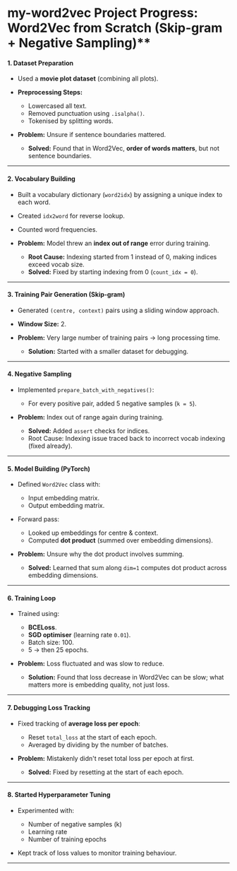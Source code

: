 # my-word2vec Project Progress: Word2Vec from Scratch (Skip-gram + Negative Sampling)**

#### **1. Dataset Preparation**

* Used a **movie plot dataset** (combining all plots).
* **Preprocessing Steps:**

  * Lowercased all text.
  * Removed punctuation using `.isalpha()`.
  * Tokenised by splitting words.
* **Problem:** Unsure if sentence boundaries mattered.

  * **Solved:** Found that in Word2Vec, **order of words matters**, but not sentence boundaries.

---

#### **2. Vocabulary Building**

* Built a vocabulary dictionary (`word2idx`) by assigning a unique index to each word.
* Created `idx2word` for reverse lookup.
* Counted word frequencies.
* **Problem:** Model threw an **index out of range** error during training.

  * **Root Cause:** Indexing started from 1 instead of 0, making indices exceed vocab size.
  * **Solved:** Fixed by starting indexing from 0 (`count_idx = 0`).

---

#### **3. Training Pair Generation (Skip-gram)**

* Generated `(centre, context)` pairs using a sliding window approach.
* **Window Size:** 2.
* **Problem:** Very large number of training pairs → long processing time.

  * **Solution:** Started with a smaller dataset for debugging.

---

#### **4. Negative Sampling**

* Implemented `prepare_batch_with_negatives()`:

  * For every positive pair, added 5 negative samples (`k = 5`).
* **Problem:** Index out of range again during training.

  * **Solved:** Added `assert` checks for indices.
  * Root Cause: Indexing issue traced back to incorrect vocab indexing (fixed already).

---

#### **5. Model Building (PyTorch)**

* Defined `Word2Vec` class with:

  * Input embedding matrix.
  * Output embedding matrix.
* Forward pass:

  * Looked up embeddings for centre & context.
  * Computed **dot product** (summed over embedding dimensions).
* **Problem:** Unsure why the dot product involves summing.

  * **Solved:** Learned that sum along `dim=1` computes dot product across embedding dimensions.

---

#### **6. Training Loop**

* Trained using:

  * **BCELoss**.
  * **SGD optimiser** (learning rate `0.01`).
  * Batch size: 100.
  * 5 → then 25 epochs.
* **Problem:** Loss fluctuated and was slow to reduce.

  * **Solution:** Found that loss decrease in Word2Vec can be slow; what matters more is embedding quality, not just loss.

---

#### **7. Debugging Loss Tracking**

* Fixed tracking of **average loss per epoch**:

  * Reset `total_loss` at the start of each epoch.
  * Averaged by dividing by the number of batches.
* **Problem:** Mistakenly didn't reset total loss per epoch at first.

  * **Solved:** Fixed by resetting at the start of each epoch.

---

#### **8. Started Hyperparameter Tuning**

* Experimented with:
  
  * Number of negative samples (k)
  * Learning rate
  * Number of training epochs
* Kept track of loss values to monitor training behaviour.

---
